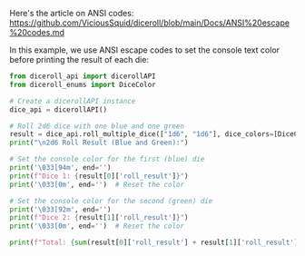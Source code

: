 Here's the article on ANSI codes: https://github.com/ViciousSquid/diceroll/blob/main/Docs/ANSI%20escape%20codes.md

In this example, we use ANSI escape codes to set the console text color before printing the result of each die:

```python
from diceroll_api import dicerollAPI
from diceroll_enums import DiceColor

# Create a dicerollAPI instance
dice_api = dicerollAPI()

# Roll 2d6 dice with one blue and one green
result = dice_api.roll_multiple_dice(["1d6", "1d6"], dice_colors=[DiceColor.BLUE, DiceColor.GREEN])
print("\n2d6 Roll Result (Blue and Green):")

# Set the console color for the first (blue) die
print('\033[94m', end='')
print(f"Dice 1: {result[0]['roll_result']}")
print('\033[0m', end='')  # Reset the color

# Set the console color for the second (green) die
print('\033[92m', end='')
print(f"Dice 2: {result[1]['roll_result']}")
print('\033[0m', end='')  # Reset the color

print(f"Total: {sum(result[0]['roll_result'] + result[1]['roll_result'])}")
```
